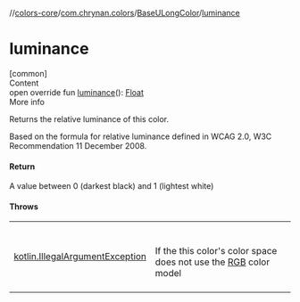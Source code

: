 //[colors-core](../../../index.md)/[com.chrynan.colors](../index.md)/[BaseULongColor](index.md)/[luminance](luminance.md)



# luminance  
[common]  
Content  
open override fun [luminance](luminance.md)(): [Float](https://kotlinlang.org/api/latest/jvm/stdlib/kotlin/-float/index.html)  
More info  


Returns the relative luminance of this color.



Based on the formula for relative luminance defined in WCAG 2.0, W3C Recommendation 11 December 2008.



#### Return  


A value between 0 (darkest black) and 1 (lightest white)



#### Throws  
  
| | |
|---|---|
| <a name="com.chrynan.colors/BaseULongColor/luminance/#/PointingToDeclaration/"></a>[kotlin.IllegalArgumentException](https://kotlinlang.org/api/latest/jvm/stdlib/kotlin/-illegal-argument-exception/index.html)| <a name="com.chrynan.colors/BaseULongColor/luminance/#/PointingToDeclaration/"></a><br><br>If the this color's color space does not use the [RGB](../../com.chrynan.colors.space/-color-model/-r-g-b/index.md) color model<br><br>|
  



